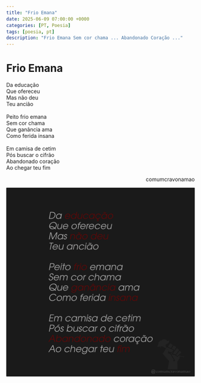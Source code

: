 ```yaml
---
title: "Frio Emana"
date: 2025-06-09 07:00:00 +0000
categories: [PT, Poesia]
tags: [poesia, pt]
description: "Frio Emana Sem cor chama ... Abandonado Coração ..."
---
```


# Frio Emana

<div style="color:Platinum">
<p>
Da educação<br>
Que ofereceu<br>
Mas não deu<br>
Teu ancião<br>
<br>
Peito frio emana<br>
Sem cor chama<br>
Que ganância ama<br>
Como ferida insana<br>
<br>
Em camisa de cetim<br>
Pós buscar o cifrão<br>
Abandonado coração<br>
Ao chegar teu fim<br>
</p>
</div>
<p style="text-align:right">comumcravonamao</p>

![frio-emana](/assets/images/frio-emana.png)


